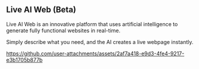 ## Live AI Web (Beta)
Live AI Web is an innovative platform that uses artificial intelligence to generate fully functional websites in real-time.

Simply describe what you need, and the AI creates a live webpage instantly.




https://github.com/user-attachments/assets/2af7a418-e9d3-4fe4-9217-e3b1705b877b

